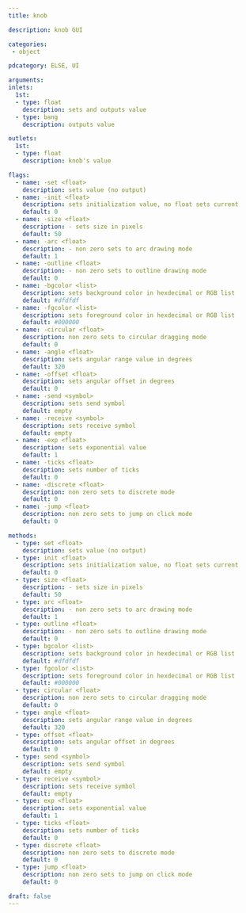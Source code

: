 ```yaml
---
title: knob

description: knob GUI

categories:
 - object

pdcategory: ELSE, UI

arguments:
inlets:
  1st:
  - type: float
    description: sets and outputs value
  - type: bang
    description: outputs value

outlets:
  1st:
  - type: float
    description: knob's value

flags:
  - name: -set <float>
    description: sets value (no output)
  - name: -init <float>
    description: sets initialization value, no float sets current 
    default: 0
  - name: -size <float>
    description: - sets size in pixels 
    default: 50
  - name: -arc <float>
    description: - non zero sets to arc drawing mode 
    default: 1
  - name: -outline <float>
    description: - non zero sets to outline drawing mode 
    default: 0
  - name: -bgcolor <list>
    description: sets background color in hexdecimal or RGB list 
    default: #dfdfdf
  - name: -fgcolor <list>
    description: sets foreground color in hexdecimal or RGB list 
    default: #000000
  - name: -circular <float>
    description: non zero sets to circular dragging mode 
    default: 0
  - name: -angle <float>
    description: sets angular range value in degrees 
    default: 320
  - name: -offset <float>
    description: sets angular offset in degrees 
    default: 0
  - name: -send <symbol>
    description: sets send symbol 
    default: empty
  - name: -receive <symbol>
    description: sets receive symbol 
    default: empty
  - name: -exp <float>
    description: sets exponential value 
    default: 1
  - name: -ticks <float>
    description: sets number of ticks  
    default: 0
  - name: -discrete <float>
    description: non zero sets to discrete mode
    default: 0  
  - name: -jump <float>
    description: non zero sets to jump on click mode
    default: 0

methods:
  - type: set <float>
    description: sets value (no output)
  - type: init <float>
    description: sets initialization value, no float sets current 
    default: 0
  - type: size <float>
    description: - sets size in pixels 
    default: 50
  - type: arc <float>
    description: - non zero sets to arc drawing mode 
    default: 1
  - type: outline <float>
    description: - non zero sets to outline drawing mode 
    default: 0
  - type: bgcolor <list>
    description: sets background color in hexdecimal or RGB list 
    default: #dfdfdf
  - type: fgcolor <list>
    description: sets foreground color in hexdecimal or RGB list 
    default: #000000
  - type: circular <float>
    description: non zero sets to circular dragging mode 
    default: 0
  - type: angle <float>
    description: sets angular range value in degrees 
    default: 320
  - type: offset <float>
    description: sets angular offset in degrees 
    default: 0
  - type: send <symbol>
    description: sets send symbol 
    default: empty
  - type: receive <symbol>
    description: sets receive symbol 
    default: empty
  - type: exp <float>
    description: sets exponential value 
    default: 1
  - type: ticks <float>
    description: sets number of ticks  
    default: 0
  - type: discrete <float>
    description: non zero sets to discrete mode
    default: 0  
  - type: jump <float>
    description: non zero sets to jump on click mode
    default: 0

draft: false
---
```



